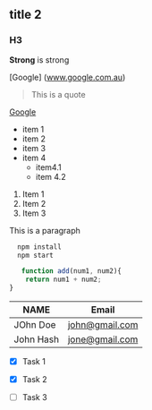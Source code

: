 <!-- headings -->
## title 2
### H3
**Strong** is strong
<!-- links -->
[Google] (www.google.com.au)
<!-- Blockquote --> 
> This is a quote
<!-- links --> 
[Google](https://www.google.com/?hl=zh_CN)
<!-- UL -->
* item 1
* item 2
* item 3
* item 4
  * item4.1
  * item 4.2
    
<!-- OL --> 
1. Item 1
2. Item 2
3. Item 3 

<!-- Inline Code Block --> 
<p>This is a paragraph</p>

<!-- Images -->


<!-- Github Markdown -->

<!-- Code Blocks -->
```bash
  npm install
  npm start
```

```javascript
   function add(num1, num2){
    return num1 + num2;
}
```
<!-- Tables -->
|NAME | Email |
|-----|---------|
|JOhn Doe| john@gmail.com| 
|John Hash| jone@gmail.com| 

<!-- Task lists -->
*[x] Task 1
*[x] Task 2
*[ ]  Task 3

 




